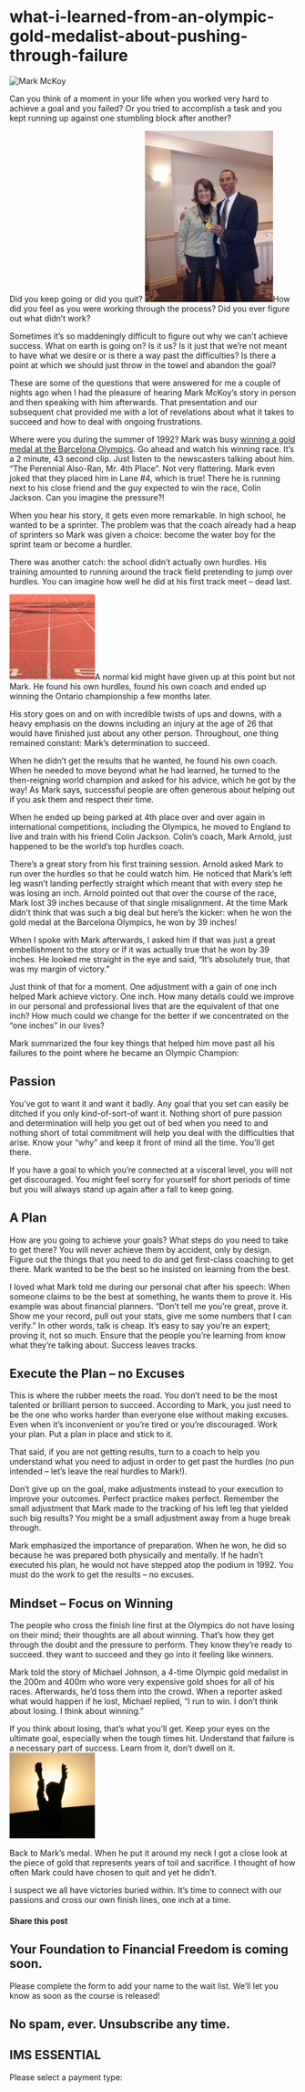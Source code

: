 # what-i-learned-from-an-olympic-gold-medalist-about-pushing-through-failure
![Mark McKoy](https://yourfinanciallaunchpad.com/wp-content/uploads/elementor/thumbs/Mark-McKoy-qdc6csmzyjnaz3jb8vpanubcewj2e1jgxk39yg6xs8.jpg "Mark McKoy")

Can you think of a moment in your life when you worked very hard to achieve a goal and you failed? Or you tried to accomplish a task and you kept running up against one stumbling block after another?

Did you keep going or did you quit? [![Mark McKoy](attachments/Mark-McKoy-225x300.jpg)](http://yflmainprod.wpengine.com/wp-content/uploads/2014/12/Mark-McKoy.jpg)How did you feel as you were working through the process? Did you ever figure out what didn’t work?

Sometimes it’s so maddeningly difficult to figure out why we can’t achieve success. What on earth is going on? Is it us? Is it just that we’re not meant to have what we desire or is there a way past the difficulties? Is there a point at which we should just throw in the towel and abandon the goal?

These are some of the questions that were answered for me a couple of nights ago when I had the pleasure of hearing Mark McKoy’s story in person and then speaking with him afterwards. That presentation and our subsequent chat provided me with a lot of revelations about what it takes to succeed and how to deal with ongoing frustrations.

Where were you during the summer of 1992? Mark was busy [winning a gold medal at the Barcelona Olympics](https://www.youtube.com/watch?v=dCoB_UhMOc4). Go ahead and watch his winning race. It’s a 2 minute, 43 second clip. Just listen to the newscasters talking about him. “The Perennial Also-Ran, Mr. 4th Place”. Not very flattering. Mark even joked that they placed him in Lane #4, which is true! There he is running next to his close friend and the guy expected to win the race, Colin Jackson. Can you imagine the pressure?!

When you hear his story, it gets even more remarkable. In high school, he wanted to be a sprinter. The problem was that the coach already had a heap of sprinters so Mark was given a choice: become the water boy for the sprint team or become a hurdler.

There was another catch: the school didn’t actually own hurdles. His training amounted to running around the track field pretending to jump over hurdles. You can imagine how well he did at his first track meet – dead last.

[![track and field track](attachments/track-and-field-track-150x150.jpg)](http://yflmainprod.wpengine.com/wp-content/uploads/2014/12/track-and-field-track.jpg)A normal kid might have given up at this point but not Mark. He found his own hurdles, found his own coach and ended up winning the Ontario championship a few months later.

His story goes on and on with incredible twists of ups and downs, with a heavy emphasis on the downs including an injury at the age of 26 that would have finished just about any other person. Throughout, one thing remained constant: Mark’s determination to succeed.

When he didn’t get the results that he wanted, he found his own coach. When he needed to move beyond what he had learned, he turned to the then-reigning world champion and asked for his advice, which he got by the way! As Mark says, successful people are often generous about helping out if you ask them and respect their time.

When he ended up being parked at 4th place over and over again in international competitions, including the Olympics, he moved to England to live and train with his friend Colin Jackson. Colin’s coach, Mark Arnold, just happened to be the world’s top hurdles coach.

There’s a great story from his first training session. Arnold asked Mark to run over the hurdles so that he could watch him. He noticed that Mark’s left leg wasn’t landing perfectly straight which meant that with every step he was losing an inch. Arnold pointed out that over the course of the race, Mark lost 39 inches because of that single misalignment. At the time Mark didn’t think that was such a big deal but here’s the kicker: when he won the gold medal at the Barcelona Olympics, he won by 39 inches!

When I spoke with Mark afterwards, I asked him if that was just a great embellishment to the story or if it was actually true that he won by 39 inches. He looked me straight in the eye and said, “It’s absolutely true, that was my margin of victory.”

Just think of that for a moment. One adjustment with a gain of one inch helped Mark achieve victory. One inch. How many details could we improve in our personal and professional lives that are the equivalent of that one inch? How much could we change for the better if we concentrated on the “one inches” in our lives?

Mark summarized the four key things that helped him move past all his failures to the point where he became an Olympic Champion:

## Passion

You’ve got to want it and want it badly. Any goal that you set can easily be ditched if you only kind-of-sort-of want it. Nothing short of pure passion and determination will help you get out of bed when you need to and nothing short of total commitment will help you deal with the difficulties that arise. Know your “why” and keep it front of mind all the time. You’ll get there.

If you have a goal to which you’re connected at a visceral level, you will not get discouraged. You might feel sorry for yourself for short periods of time but you will always stand up again after a fall to keep going.

## A Plan

How are you going to achieve your goals? What steps do you need to take to get there? You will never achieve them by accident, only by design. Figure out the things that you need to do and get first-class coaching to get there. Mark wanted to be the best so he insisted on learning from the best.

I loved what Mark told me during our personal chat after his speech: When someone claims to be the best at something, he wants them to prove it. His example was about financial planners. “Don’t tell me you’re great, prove it. Show me your record, pull out your stats, give me some numbers that I can verify.” In other words, talk is cheap. It’s easy to say you’re an expert; proving it, not so much. Ensure that the people you’re learning from know what they’re talking about. Success leaves tracks.

## Execute the Plan – no Excuses

This is where the rubber meets the road. You don’t need to be the most talented or brilliant person to succeed. According to Mark, you just need to be the one who works harder than everyone else without making excuses. Even when it’s inconvenient or you’re tired or you’re discouraged. Work your plan. Put a plan in place and stick to it.

That said, if you are not getting results, turn to a coach to help you understand what you need to adjust in order to get past the hurdles (no pun intended – let’s leave the real hurdles to Mark!).

Don’t give up on the goal, make adjustments instead to your execution to improve your outcomes. Perfect practice makes perfect. Remember the small adjustment that Mark made to the tracking of his left leg that yielded such big results? You might be a small adjustment away from a huge break through.

Mark emphasized the importance of preparation. When he won, he did so because he was prepared both physically and mentally. If he hadn’t executed his plan, he would not have stepped atop the podium in 1992. You must do the work to get the results – no excuses.

## Mindset – Focus on Winning

The people who cross the finish line first at the Olympics do not have losing on their mind; their thoughts are all about winning. That’s how they get through the doubt and the pressure to perform. They know they’re ready to succeed. they want to succeed and they go into it feeling like winners.

Mark told the story of Michael Johnson, a 4-time Olympic gold medalist in the 200m and 400m who wore very expensive gold shoes for all of his races. Afterwards, he’d toss them into the crowd. When a reporter asked what would happen if he lost, Michael replied, “I run to win. I don’t think about losing. I think about winning.”

If you think about losing, that’s what you’ll get. Keep your eyes on the ultimate goal, especially when the tough times hit. Understand that failure is a necessary part of success. Learn from it, don’t dwell on it.[![Victory](attachments/Victory-150x150.jpg)](http://yflmainprod.wpengine.com/wp-content/uploads/2014/12/Victory.jpg)

Back to Mark’s medal. When he put it around my neck I got a close look at the piece of gold that represents years of toil and sacrifice. I thought of how often Mark could have chosen to quit and yet he didn’t.

I suspect we all have victories buried within. It’s time to connect with our passions and cross our own finish lines, one inch at a time.

#### Share this post

## Your Foundation to Financial Freedom is coming soon.

Please complete the form to add your name to the wait list. We’ll let you know as soon as the course is released!

## No spam, ever. Unsubscribe any time.

## IMS ESSENTIAL

Please select a payment type: